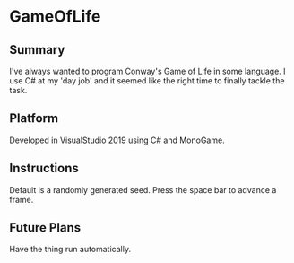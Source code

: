 # GameOfLife
## Summary
I've always wanted to program Conway's Game of Life in some language.  I use C# at my 'day job' and it seemed like the right time to finally tackle the task.
## Platform
Developed in VisualStudio 2019 using C# and MonoGame.
## Instructions
Default is a randomly generated seed. Press the space bar to advance a frame.
## Future Plans
Have the thing run automatically.
